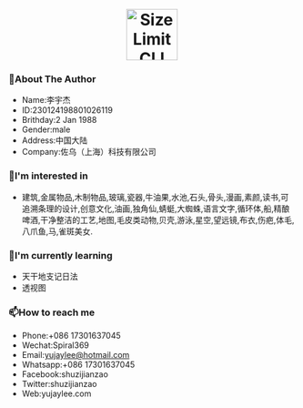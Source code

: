  <h1  align="center"> 
  <br>
  <img src="https://github.com/yujaylee/OneNote/blob/master/photo/yujaylee.png" alt="Size Limit CLI" width="90">
  <br>
</h1>


### 👋About The Author
- Name:李宇杰
- ID:230124198801026119
- Brithday:2 Jan 1988 
- Gender:male
- Address:中国大陆
- Company:佐乌（上海）科技有限公司 
### 👀I'm interested in
- 建筑,金属物品,木制物品,玻璃,瓷器,牛油果,水池,石头,骨头,漫画,素颜,读书,可追溯条理的设计,创意文化,油画,独角仙,蜻蜓,大蜘蛛,语言文字,循环体,船,精酿啤酒,干净整洁的工艺,地图,毛皮类动物,贝壳,游泳,星空,望远镜,布衣,伤疤,体毛,八爪鱼,马,雀斑美女.
### 🌱I'm currently learning 
- 天干地支记日法
- 透视图
### 📫How to reach me
- Phone:+086 17301637045
- Wechat:Spiral369
- Email:yujaylee@hotmail.com
- Whatsapp:+086 17301637045
- Facebook:shuzijianzao
- Twitter:shuzijianzao
- Web:yujaylee.com
